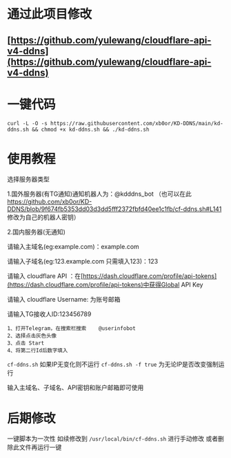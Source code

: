 # 通过此项目修改
## [https://github.com/yulewang/cloudflare-api-v4-ddns](https://github.com/yulewang/cloudflare-api-v4-ddns)


# 一键代码


```
curl -L -O -s https://raw.githubusercontent.com/xb0or/KD-DDNS/main/kd-ddns.sh && chmod +x kd-ddns.sh && ./kd-ddns.sh
```

# 使用教程
选择服务器类型

1.国外服务器(有TG通知)通知机器人为：@kdddns_bot （也可以在此 https://github.com/xb0or/KD-DDNS/blob/9f674fb5353dd03d3dd5fff2372fbfd40ee1c1fb/cf-ddns.sh#L141 修改为自己的机器人密钥）

2.国内服务器(无通知)


请输入主域名(eg:example.com)：example.com

请输入子域名(eg:123.example.com 只需填入123)：123

请输入 cloudflare API ：在[https://dash.cloudflare.com/profile/api-tokens](https://dash.cloudflare.com/profile/api-tokens)中获得Global API Key

请输入 cloudflare Username: 为账号邮箱

请输入TG接收人ID:123456789

```
1、打开Telegram，在搜索栏搜索    @userinfobot  
2、选择点击灰色头像
3、点击 Start
4、将第二行Id后数字填入
```

`cf-ddns.sh` 如果IP无变化则不运行
`cf-ddns.sh -f true` 为无论IP是否改变强制运行

输入主域名、子域名、API密钥和账户邮箱即可使用


# 后期修改 
一键脚本为一次性 如续修改到 `/usr/local/bin/cf-ddns.sh` 进行手动修改 或者删除此文件再运行一键
